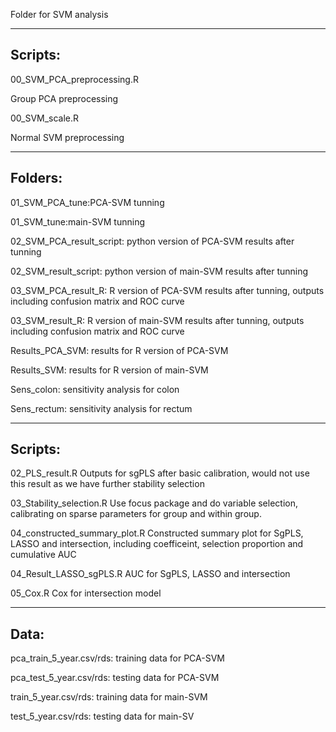 Folder for SVM analysis

---------------
Scripts:
--------------
00_SVM_PCA_preprocessing.R

Group PCA preprocessing

00_SVM_scale.R

Normal SVM preprocessing

---------------
Folders:
---------------
01_SVM_PCA_tune:PCA-SVM tunning

01_SVM_tune:main-SVM tunning

02_SVM_PCA_result_script: python version of PCA-SVM results after tunning

02_SVM_result_script: python version of main-SVM results after tunning

03_SVM_PCA_result_R: R version of PCA-SVM results after tunning, outputs including confusion matrix and ROC curve

03_SVM_result_R: R version of main-SVM results after tunning, outputs including confusion matrix and ROC curve

Results_PCA_SVM: results for R version of PCA-SVM

Results_SVM: results for R version of main-SVM

Sens_colon: sensitivity analysis for colon

Sens_rectum: sensitivity analysis for rectum

---------------
Scripts:
---------------
02_PLS_result.R
Outputs for sgPLS after basic calibration, would not use this result as we have further stability selection

03_Stability_selection.R
Use focus package and do variable selection, calibrating on sparse parameters for group and within group.

04_constructed_summary_plot.R
Constructed summary plot for SgPLS, LASSO and intersection, including coefficeint, selection proportion and cumulative AUC

04_Result_LASSO_sgPLS.R
AUC for SgPLS, LASSO and intersection

05_Cox.R
Cox for intersection model

---------------
Data:
---------------
pca_train_5_year.csv/rds: training data for PCA-SVM

pca_test_5_year.csv/rds: testing data for PCA-SVM

train_5_year.csv/rds: training data for main-SVM

test_5_year.csv/rds: testing data for main-SV

